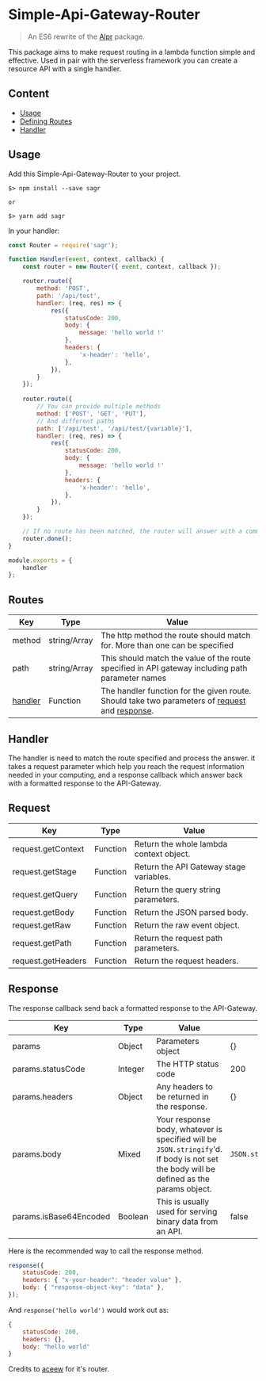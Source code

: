 # Simple-Api-Gateway-Router  
  
> An ES6 rewrite of the [Alpr](https://github.com/aceew/lambda-proxy-router) package.  
  
This package aims to make request routing in a lambda function simple and effective. Used in pair with the serverless framework you can create a resource API with a single handler.  
  
## Content  
  
- [Usage](#usage)  
- [Defining Routes](#routes) 
- [Handler](#handler)
  
## Usage  
  
Add this Simple-Api-Gateway-Router to your project.  
  
```shell  
$> npm install --save sagr  
  
or  
  
$> yarn add sagr  
```  
  
In your handler:  
  
```javascript  
const Router = require('sagr');

function Handler(event, context, callback) {
	const router = new Router({ event, context, callback });

	router.route({
		method: 'POST',
		path: '/api/test',
		handler: (req, res) => {
			res({
				statusCode: 200,
				body: {
					message: 'hello world !'
				},
				headers: {
					'x-header': 'hello',
				},
			}),
		}
	});
	
	router.route({
		// You can provide multiple methods
		method: ['POST', 'GET', 'PUT'],
		// And different paths
		path: ['/api/test', '/api/test/{variable}'],
		handler: (req, res) => {
			res({
				statusCode: 200,
				body: {
					message: 'hello world !'
				},
				headers: {
					'x-header': 'hello',
				},
			}),
		}
	});

	// If no route has been matched, the router will answer with a common 404 response.
	router.done();
}

module.exports = {
	handler
};
```

## Routes

| Key | Type | Value
|---|---|---
| method | string/Array | The http method the route should match for. More than one can be specified
| path | string/Array | This should match the value of the route specified in API gateway including path parameter names
| [handler](#handler) | Function | The handler function for the given route. Should take two parameters of [request](#request) and [response](#response).

## Handler

The handler is need to match the route specified and process the answer.
it takes a request parameter which help you reach the request information needed in your computing, and a response callback which answer back with a formatted response to the API-Gateway.

## Request
| Key | Type | Value
|---|---|---
| request.getContext | Function | Return the whole lambda context object.
| request.getStage | Function | Return the API Gateway stage variables.
| request.getQuery | Function | Return the query string parameters.
| request.getBody | Function | Return the JSON parsed body.
| request.getRaw | Function | Return the raw event object.
| request.getPath | Function | Return the request path parameters.
| request.getHeaders | Function | Return the request headers.

## Response
The response callback send back a formatted response to the API-Gateway.

| Key | Type | Value | Default
|---|---|---|---
| params | Object | Parameters object | {}
| params.statusCode | Integer | The HTTP status code | 200
| params.headers | Object | Any headers to be returned in the response. | {}
| params.body | Mixed | Your response body, whatever is specified will be `JSON.stringify`'d. If body is not set the body will be defined as the params object. | `JSON.stringify(params)`
| params.isBase64Encoded | Boolean | This is usually used for serving binary data from an API. | false

Here is the recommended way to call the response method.
```javascript
response({
    statusCode: 200,
    headers: { "x-your-header": "header value" },
    body: { "response-object-key": "data" },
});
```

And `response('hello world')` would work out as:
```javascript
{
    statusCode: 200,
    headers: {},
    body: "hello world"
}
```

Credits to [aceew](https://github.com/aceew) for it's router.